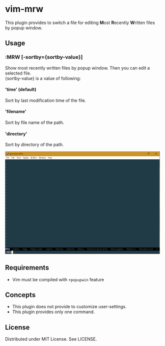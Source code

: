 # vim-mrw

This plugin provides to switch a file for editing **M**ost **R**ecently **W**ritten files by popup window.  

## Usage

### :MRW [-sortby={sortby-value}]
Show most recently written files by popup window. Then you can edit a selected file.   
{sortby-value} is a value of following:  

#### 'time' (default)
Sort by last modification time of the file.

#### 'filename'
Sort by file name of the path.

#### 'directory'
Sort by directory of the path.

![](https://raw.githubusercontent.com/rbtnn/vim-mrw/master/mrw.gif)

## Requirements

* Vim must be compiled with `+popupwin` feature

## Concepts

* This plugin does not provide to customize user-settings.
* This plugin provides only one command.

## License

Distributed under MIT License. See LICENSE.
